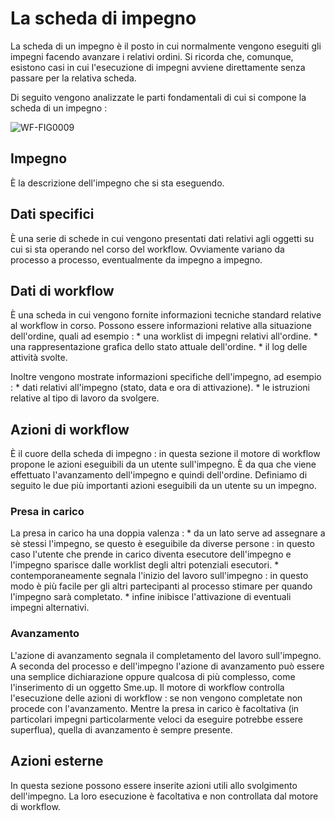 # La scheda di impegno

La scheda di un impegno è il posto in cui normalmente vengono eseguiti gli impegni facendo avanzare i relativi ordini.
Si ricorda che, comunque, esistono casi in cui l'esecuzione di impegni avviene direttamente senza passare per la relativa scheda.

Di seguito vengono analizzate le parti fondamentali di cui si compone la scheda di un impegno : 

![WF-FIG0009](http://doc.smeup.com/immagini/WFBASE_024/WF-FIG0009.png)
## Impegno

È la descrizione dell'impegno che si sta eseguendo.

## Dati specifici

È una serie di schede in cui vengono presentati dati relativi agli oggetti su cui si sta operando nel corso del workflow.
Ovviamente variano da processo a processo, eventualmente da impegno a impegno.

## Dati di workflow

È una scheda in cui vengono fornite informazioni tecniche standard relative al workflow in corso.
Possono essere informazioni relative alla situazione dell'ordine, quali ad esempio : 
 \* una worklist di impegni relativi all'ordine.
 \* una rappresentazione grafica dello stato attuale dell'ordine.
 \* il log delle attività svolte.

Inoltre vengono mostrate informazioni specifiche dell'impegno, ad esempio : 
 \* dati relativi all'impegno (stato, data e ora di attivazione).
 \* le istruzioni relative al tipo di lavoro da svolgere.

## Azioni di workflow

È il cuore della scheda di impegno :  in questa sezione il motore di workflow propone le azioni eseguibili da un utente sull'impegno.
È da qua che viene effettuato l'avanzamento dell'impegno e quindi dell'ordine.
Definiamo di seguito le due più importanti azioni eseguibili da un utente su un impegno.

### Presa in carico

La presa in carico ha una doppia valenza : 
 \* da un lato serve ad assegnare a sè stessi l'impegno, se questo è eseguibile da diverse persone :  in questo caso l'utente che prende in carico diventa esecutore dell'impegno e l'impegno sparisce dalle worklist degli altri potenziali esecutori.
 \* contemporaneamente segnala l'inizio del lavoro sull'impegno :  in questo modo è più facile per gli altri partecipanti al processo stimare per quando l'impegno sarà completato.
 \* infine inibisce l'attivazione di eventuali impegni alternativi.

### Avanzamento

L'azione di avanzamento segnala il completamento del lavoro sull'impegno.
A seconda del processo e dell'impegno l'azione di avanzamento può essere una semplice dichiarazione oppure qualcosa di più complesso, come
l'inserimento di un oggetto Sme.up. Il motore di workflow controlla l'esecuzione delle azioni di workflow :  se non vengono completate non procede con l'avanzamento.
Mentre la presa in carico è facoltativa (in particolari impegni particolarmente veloci da eseguire potrebbe essere superflua), quella di avanzamento è sempre presente.

## Azioni esterne

In questa sezione possono essere inserite azioni utili allo svolgimento dell'impegno. La loro esecuzione è facoltativa e non controllata dal motore di workflow.
